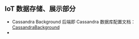 ## IoT 数据存储、展示部分

- Cassandra Background 后端即 Cassandra 数据库配置文档：[CassandraBackground](./CassandraBackground/CassandraBackground.md)
- 